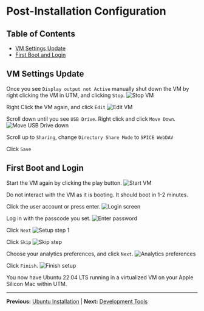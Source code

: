 # Post-Installation Configuration

## Table of Contents

- [VM Settings Update](#vm-settings-update)
- [First Boot and Login](#first-boot-and-login)

## VM Settings Update

Once you see `Display output not Active` manually shut down the VM by right clicking the VM in UTM, and clicking `Stop`.
![Stop VM](../../images/manual-apple-silicon-utm/stop-vm.png)

Right Click the VM again, and click `Edit`
![Edit VM](../../images/manual-apple-silicon-utm/edit-vm.png)

Scroll down until you see `USB Drive`. Right click and click `Move Down`.
![Move USB Drive down](../../images/manual-apple-silicon-utm/move-usb-drive.png)

Scroll up to `Sharing`, change `Directory Share Mode` to `SPICE WebDAV`

Click `Save`

## First Boot and Login

Start the VM again by clicking the play button.
![Start VM](../../images/manual-apple-silicon-utm/start-vm-again.png)

Do not interact with the VM as it is booting. It should boot in 1-2 minutes.

Click the user account or press enter.
![Login screen](../../images/manual-apple-silicon-utm/login-screen-manual.png)

Log in with the passcode you set.
![Enter password](../../images/manual-apple-silicon-utm/enter-password-manual.png)

Click `Next`
![Setup step 1](../../images/manual-apple-silicon-utm/setup-step-1.png)

Click `Skip`
![Skip step](../../images/manual-apple-silicon-utm/skip-step.png)

Choose your analytics preferences, and click `Next`.
![Analytics preferences](../../images/manual-apple-silicon-utm/analytics-preferences.png)

Click `Finish`.
![Finish setup](../../images/manual-apple-silicon-utm/finish-setup.png)

You now have Ubuntu 22.04 LTS running in a virtualized VM on your Apple Silicon Mac within UTM.

---

**Previous:** [Ubuntu Installation](02-ubuntu-installation.md) | **Next:** [Development Tools](04-development-tools.md)
